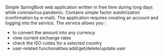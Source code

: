Simple SpringBoot web application written in free time during long days while coronavirus pandemic.
Contains simple factor autohrization (confirmation by e-mail).
The application requires creating an account and logging into the service. 
The service allows you :
- to convert the amount into any currency
- view current exchange rates
- check the ISO codes for a selected country
- user-related functionalities:add/get/delete/update user
